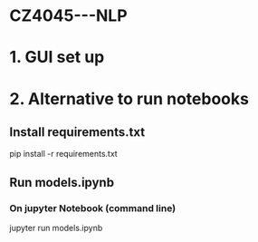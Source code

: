 # CZ4045---NLP

# 1. GUI set up

# 2. Alternative to run notebooks

## Install requirements.txt

pip install -r requirements.txt

## Run models.ipynb

### On jupyter Notebook (command line)

jupyter run models.ipynb
